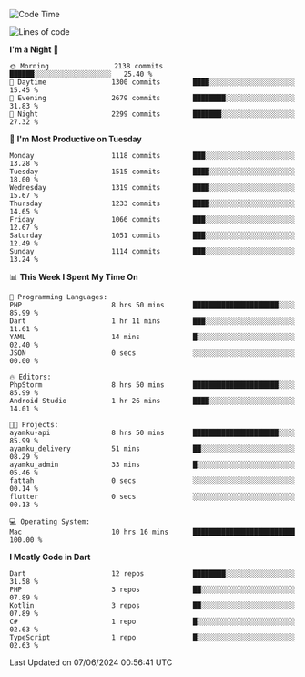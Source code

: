 <!--START_SECTION:waka-->
![Code Time](http://img.shields.io/badge/Code%20Time-560%20hrs%2023%20mins-blue)

![Lines of code](https://img.shields.io/badge/From%20Hello%20World%20I%27ve%20Written-2.6%20million%20lines%20of%20code-blue)

**I'm a Night 🦉** 

```text
🌞 Morning                2138 commits        ██████░░░░░░░░░░░░░░░░░░░   25.40 % 
🌆 Daytime                1300 commits        ████░░░░░░░░░░░░░░░░░░░░░   15.45 % 
🌃 Evening                2679 commits        ████████░░░░░░░░░░░░░░░░░   31.83 % 
🌙 Night                  2299 commits        ███████░░░░░░░░░░░░░░░░░░   27.32 % 
```
📅 **I'm Most Productive on Tuesday** 

```text
Monday                   1118 commits        ███░░░░░░░░░░░░░░░░░░░░░░   13.28 % 
Tuesday                  1515 commits        ████░░░░░░░░░░░░░░░░░░░░░   18.00 % 
Wednesday                1319 commits        ████░░░░░░░░░░░░░░░░░░░░░   15.67 % 
Thursday                 1233 commits        ████░░░░░░░░░░░░░░░░░░░░░   14.65 % 
Friday                   1066 commits        ███░░░░░░░░░░░░░░░░░░░░░░   12.67 % 
Saturday                 1051 commits        ███░░░░░░░░░░░░░░░░░░░░░░   12.49 % 
Sunday                   1114 commits        ███░░░░░░░░░░░░░░░░░░░░░░   13.24 % 
```


📊 **This Week I Spent My Time On** 

```text
💬 Programming Languages: 
PHP                      8 hrs 50 mins       █████████████████████░░░░   85.99 % 
Dart                     1 hr 11 mins        ███░░░░░░░░░░░░░░░░░░░░░░   11.61 % 
YAML                     14 mins             █░░░░░░░░░░░░░░░░░░░░░░░░   02.40 % 
JSON                     0 secs              ░░░░░░░░░░░░░░░░░░░░░░░░░   00.00 % 

🔥 Editors: 
PhpStorm                 8 hrs 50 mins       █████████████████████░░░░   85.99 % 
Android Studio           1 hr 26 mins        ████░░░░░░░░░░░░░░░░░░░░░   14.01 % 

🐱‍💻 Projects: 
ayamku-api               8 hrs 50 mins       █████████████████████░░░░   85.99 % 
ayamku_delivery          51 mins             ██░░░░░░░░░░░░░░░░░░░░░░░   08.29 % 
ayamku_admin             33 mins             █░░░░░░░░░░░░░░░░░░░░░░░░   05.46 % 
fattah                   0 secs              ░░░░░░░░░░░░░░░░░░░░░░░░░   00.14 % 
flutter                  0 secs              ░░░░░░░░░░░░░░░░░░░░░░░░░   00.13 % 

💻 Operating System: 
Mac                      10 hrs 16 mins      █████████████████████████   100.00 % 
```

**I Mostly Code in Dart** 

```text
Dart                     12 repos            ████████░░░░░░░░░░░░░░░░░   31.58 % 
PHP                      3 repos             ██░░░░░░░░░░░░░░░░░░░░░░░   07.89 % 
Kotlin                   3 repos             ██░░░░░░░░░░░░░░░░░░░░░░░   07.89 % 
C#                       1 repo              █░░░░░░░░░░░░░░░░░░░░░░░░   02.63 % 
TypeScript               1 repo              █░░░░░░░░░░░░░░░░░░░░░░░░   02.63 % 
```




 Last Updated on 07/06/2024 00:56:41 UTC
<!--END_SECTION:waka-->
